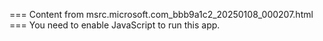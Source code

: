 === Content from msrc.microsoft.com_bbb9a1c2_20250108_000207.html ===
You need to enable JavaScript to run this app.
